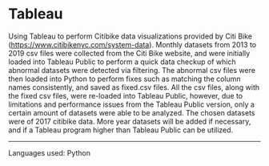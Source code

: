 # Tableau
Using Tableau to perform Citibike data visualizations provided by Citi Bike (https://www.citibikenyc.com/system-data). Monthly datasets from 2013 to 2019 csv files were collected from the Citi Bike website, and were initially loaded into Tableau Public to perform a quick data checkup of which abnormal datasets were detected via filtering. The abnormal csv files were then loaded into Python to perform fixes such as matching the column names consistently, and saved as fixed.csv files.
All the csv files, along with the fixed csv files, were re-loaded into Tableau Public, however, due to limitations and performance issues from the Tableau Public version, only a certain amount of datasets were able to be analyzed.
The chosen datasets were of 2017 citibike data. More year datasets will be added if necessary, and if a Tableau program higher than Tableau Public can be utilized.
<hr>
Languages used: Python
